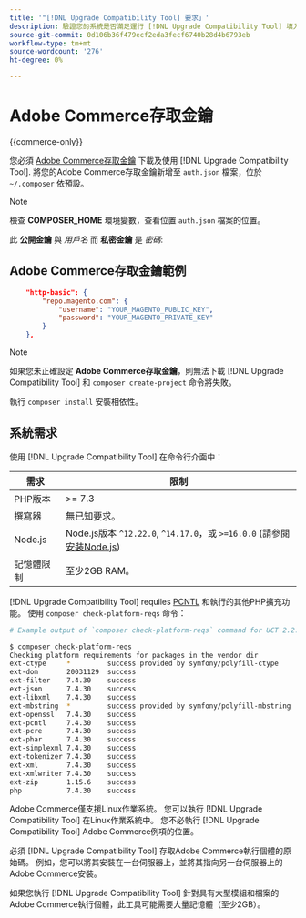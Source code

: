 ```yaml
---
title: '"[!DNL Upgrade Compatibility Tool] 要求」'
description: 驗證您的系統是否滿足運行 [!DNL Upgrade Compatibility Tool] 填入Adobe Commerce專案的命令列介面。
source-git-commit: 0d106b36f479ecf2eda3fecf6740b28d4b6793eb
workflow-type: tm+mt
source-wordcount: '276'
ht-degree: 0%

---
```



# Adobe Commerce存取金鑰

{{commerce-only}}

您必須 [Adobe Commerce存取金鑰](https://developer.adobe.com/commerce/marketplace/guides/sellers/profile-information/#access-keys) 下載及使用 [!DNL Upgrade Compatibility Tool]. 將您的Adobe Commerce存取金鑰新增至 `auth.json` 檔案，位於 `~/.composer` 依預設。

>[!NOTE]
>
>檢查 **COMPOSER_HOME** 環境變數，查看位置 `auth.json` 檔案的位置。

此 **公開金鑰** 與 _用戶名_ 而 **私密金鑰** 是 _密碼_:

## Adobe Commerce存取金鑰範例

```json
    "http-basic": {
        "repo.magento.com": {
            "username": "YOUR_MAGENTO_PUBLIC_KEY",
            "password": "YOUR_MAGENTO_PRIVATE_KEY"
        }
    },
```

>[!NOTE]
>
> 如果您未正確設定 **Adobe Commerce存取金鑰**，則無法下載 [!DNL Upgrade Compatibility Tool] 和 `composer create-project` 命令將失敗。

執行 `composer install` 安裝相依性。

## 系統需求

使用 [!DNL Upgrade Compatibility Tool] 在命令行介面中：

| **需求** | **限制** |
|----------------|-----------------|
| PHP版本 | >= 7.3 |
| 撰寫器 | 無已知要求。 |
| Node.js | Node.js版本 `^12.22.0`, `^14.17.0`，或 `>=16.0.0` (請參閱 [安裝Node.js](https://nodejs.dev/en/learn/how-to-install-nodejs/)) |
| 記憶體限制 | 至少2GB RAM。 |

[!DNL Upgrade Compatibility Tool] requiles [PCNTL](https://www.php.net/manual/en/book.pcntl.php) 和執行的其他PHP擴充功能。 使用 `composer check-platform-reqs` 命令：

```bash
# Example output of `composer check-platform-reqs` command for UCT 2.2.6 and PHP 7.4:

$ composer check-platform-reqs
Checking platform requirements for packages in the vendor dir
ext-ctype     *         success provided by symfony/polyfill-ctype
ext-dom       20031129  success
ext-filter    7.4.30    success
ext-json      7.4.30    success
ext-libxml    7.4.30    success
ext-mbstring  *         success provided by symfony/polyfill-mbstring
ext-openssl   7.4.30    success
ext-pcntl     7.4.30    success
ext-pcre      7.4.30    success
ext-phar      7.4.30    success
ext-simplexml 7.4.30    success
ext-tokenizer 7.4.30    success
ext-xml       7.4.30    success
ext-xmlwriter 7.4.30    success
ext-zip       1.15.6    success
php           7.4.30    success
```

Adobe Commerce僅支援Linux作業系統。 您可以執行 [!DNL Upgrade Compatibility Tool] 在Linux作業系統中。 您不必執行 [!DNL Upgrade Compatibility Tool] Adobe Commerce例項的位置。

必須 [!DNL Upgrade Compatibility Tool] 存取Adobe Commerce執行個體的原始碼。 例如，您可以將其安裝在一台伺服器上，並將其指向另一台伺服器上的Adobe Commerce安裝。

如果您執行 [!DNL Upgrade Compatibility Tool] 針對具有大型模組和檔案的Adobe Commerce執行個體，此工具可能需要大量記憶體（至少2GB）。
